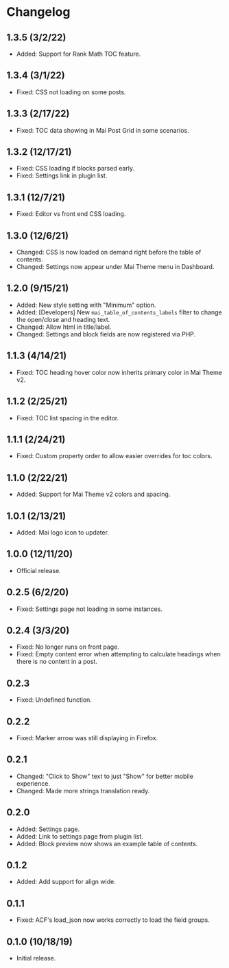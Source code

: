 # Changelog

## 1.3.5 (3/2/22)
* Added: Support for Rank Math TOC feature.

## 1.3.4 (3/1/22)
* Fixed: CSS not loading on some posts.

## 1.3.3 (2/17/22)
* Fixed: TOC data showing in Mai Post Grid in some scenarios.

## 1.3.2 (12/17/21)
* Fixed: CSS loading if blocks parsed early.
* Fixed: Settings link in plugin list.

## 1.3.1 (12/7/21)
* Fixed: Editor vs front end CSS loading.

## 1.3.0 (12/6/21)
* Changed: CSS is now loaded on demand right before the table of contents.
* Changed: Settings now appear under Mai Theme menu in Dashboard.

## 1.2.0 (9/15/21)
* Added: New style setting with "Minimum" option.
* Added: [Developers] New `mai_table_of_contents_labels` filter to change the open/close and heading text.
* Changed: Allow html in title/label.
* Changed: Settings and block fields are now registered via PHP.

## 1.1.3 (4/14/21)
* Fixed: TOC heading hover color now inherits primary color in Mai Theme v2.

## 1.1.2 (2/25/21)
* Fixed: TOC list spacing in the editor.

## 1.1.1 (2/24/21)
* Fixed: Custom property order to allow easier overrides for toc colors.

## 1.1.0 (2/22/21)
* Added: Support for Mai Theme v2 colors and spacing.

## 1.0.1 (2/13/21)
* Added: Mai logo icon to updater.

## 1.0.0 (12/11/20)
* Official release.

## 0.2.5 (6/2/20)
* Fixed: Settings page not loading in some instances.

## 0.2.4 (3/3/20)
* Fixed: No longer runs on front page.
* Fixed: Empty content error when attempting to calculate headings when there is no content in a post.

## 0.2.3
* Fixed: Undefined function.

## 0.2.2
* Fixed: Marker arrow was still displaying in Firefox.

## 0.2.1
* Changed: "Click to Show" text to just "Show" for better mobile experience.
* Changed: Made more strings translation ready.

## 0.2.0
* Added: Settings page.
* Added: Link to settings page from plugin list.
* Added: Block preview now shows an example table of contents.

## 0.1.2
* Added: Add support for align wide.

## 0.1.1
* Fixed: ACF's load_json now works correctly to load the field groups.

## 0.1.0 (10/18/19)
* Initial release.
